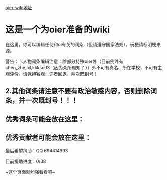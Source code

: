 [oier-wiki地址](http://47.112.43.112)

# 这是一个为oier准备的wiki

在这里，你可以编辑任何和oi有关的词条（但请遵守国家法规），玩梗请标明梗来源。

警告：
1.人物词条编辑注意：除部分特殊oier外（目前例外有chen_zhe,lxl,kkksc03（因为众所周知？））外不可有真名、所在学校，不可有主观评价，请保持客观，违者回退，两次既封号！

2.其他词条请注意不要有政治敏感内容，否则删除词条，并一次既封号！！！
---
优秀词条可能会放在这里：
---
优秀贡献者可能会放在这里：
---
最后希望捐助：QQ 694414993

目前捐助进度：0/38

~这个页面就勉强看看吧~

